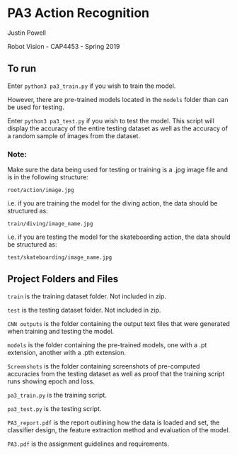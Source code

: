 # PA3 Action Recognition

Justin Powell

Robot Vision - CAP4453 - Spring 2019


## To run

Enter `python3 pa3_train.py` if you wish to train the model.

However, there are pre-trained models located in the `models` folder than can be used for testing.

Enter `python3 pa3_test.py` if you wish to test the model. This script will display the accuracy of the entire testing dataset as well as the accuracy of a random sample of images from the dataset.

### Note:

Make sure the data being used for testing or training is a .jpg image file and is in the following structure:

`root/action/image.jpg`

i.e. if you are training the model for the diving action, the data should be structured as:

`train/diving/image_name.jpg`

i.e. if you are testing the model for the skateboarding action, the data should be structured as:

`test/skateboarding/image_name.jpg`


## Project Folders and Files

`train` is the training dataset folder. Not included in zip.

`test` is the testing dataset folder. Not included in zip.

`CNN outputs` is the folder containing the output text files that were generated when training and testing the model.

`models` is the folder containing the pre-trained models, one with a .pt extension, another with a .pth extension.

`Screenshots` is the folder containing screenshots of pre-computed accuracies from the testing dataset as well as proof that the training script runs showing epoch and loss.

`pa3_train.py` is the training script.

`pa3_test.py` is the testing script.

`PA3_report.pdf` is the report outlining how the data is loaded and set, the classifier design, the feature extraction method and evaluation of the model.

`PA3.pdf` is the assignment guidelines and requirements.



